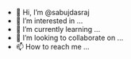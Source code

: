 - 👋 Hi, I’m @sabujdasraj
- 👀 I’m interested in ...
- 🌱 I’m currently learning ...
- 💞️ I’m looking to collaborate on ...
- 📫 How to reach me ...

<!---
sabujdasraj/sabujdasraj is a ✨ special ✨ repository because its `README.md` (this file) appears on your GitHub profile.
You can click the Preview link to take a look at your changes.
--->
